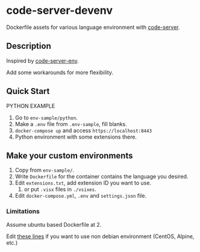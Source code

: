 code-server-devenv
====
Dockerfile assets for various language environment with [code-server](https://github.com/codercom/code-server).

## Description

Inspired by [code-server-env](https://github.com/Mushus/code-server-env).

Add some workarounds for more flexibility.

## Quick Start

PYTHON EXAMPLE

1. Go to `env-sample/python`.
2. Make a `.env` file from `.env-sample`, fill blanks.
3. `docker-compose up` and access `https://localhost:8443`
4. Python environment with some extensions there.

## Make your custom environments

1. Copy from `env-sample/`.
2. Write `Dockerfile` for the container contains the language you desired.
3. Edit `extensions.txt`, add extension ID you want to use.
   1. or put `.visx` files in `./vsixes`.
4. Edit `docker-compose.yml`, `.env` and `settings.json` file.

### Limitations
Assume ubuntu based Dockerfile at 2.

Edit [these lines](./common/Dockerfile#L6-L10) if you want to use non debian environment (CentOS, Alpine, etc.)
